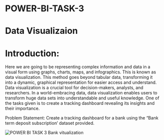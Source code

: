 # POWER-BI-TASK-3

# Data Visualizaion

# Introduction:
Here we are going to be representing complex information and data in a visual form using graphs, charts, maps, and infographics. This is known as data visualization. 
This method goes beyond tabular data, transforming it into a dynamic, graphical representation for easier access and understand.
Data visualization is a crucial tool for decision-makers, analysts, and researchers. 
In a world-embracing data, data visualization enables users to transform huge data sets into understandable and useful knowledge. 
One of the tasks given is to create a tracking dashboard revealing its insights and their importance.

Problem Statement:
Create a tracking dashboard for a bank using the “Bank term deposit subscription’ dataset provided.

![POWER BI TASK 3 Bank vitualization](https://github.com/Tonyigba/POWER-BI-TASK-3/assets/143624967/0ca459e6-688e-49aa-b4af-b261b61e7368)


